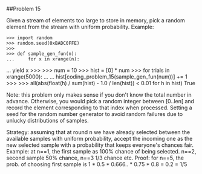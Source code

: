##Problem 15

Given a stream of elements too large to store in memory, pick a random element from the stream with
uniform probability.
Example:

    >>> import random
    >>> random.seed(0xBADC0FFE)
    >>>
    >>> def sample_gen_fun(n):
    ...     for x in xrange(n):
...         yield x
    >>>
    >>> num = 10
    >>> hist = [0] * num
    >>> for trials in xrange(5000):
    ...
...     hist[coding_problem_15(sample_gen_fun(num))] += 1
    >>>
    >>> all(abs(float(h) / sum(hist) - 1.0 / len(hist)) < 0.01 for h in hist)
    True

Note: this problem only makes sense if you don't know the total number in advance. Otherwise, you would pick a
random integer between [0..len[ and record the element corresponding to that index when processed. Setting a seed
for the random number generator to avoid random failures due to unlucky distributions of samples.

Strategy: assuming that at round n we have already selected between the available samples with uniform
probability, accept the incoming one as the new selected sample with a probability that keeps everyone's chances
fair. Example: at n==1, the first sample as 100% chance of being selected. n==2, second sample 50% chance, n==3
1/3 chance etc. Proof: for n==5, the prob. of choosing first sample is 1 * 0.5 * 0.666.. * 0.75 * 0.8 = 0.2 = 1/5
